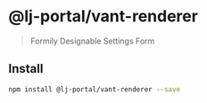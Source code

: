 # @lj-portal/vant-renderer

> Formily Designable Settings Form

## Install

```bash
npm install @lj-portal/vant-renderer --save
```
